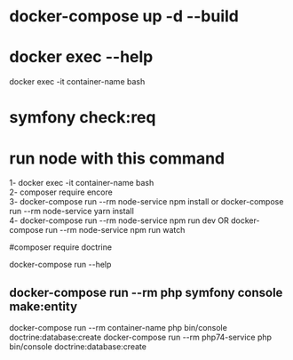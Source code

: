 # docker-compose up  -d --build


# docker exec --help

docker exec -it container-name bash

# symfony check:req

# run node with this command
1- docker exec -it container-name bash <br />
2- composer require encore <br />
3- docker-compose run --rm  node-service npm install or docker-compose run --rm  node-service yarn install<br />
4- docker-compose run --rm  node-service npm run dev OR docker-compose run --rm  node-service npm run watch<br />





<!-- docker-compose run --rm php74-service bash -->
<!-- docker-compose run --rm node-service npm run watch -->


#composer require doctrine


docker-compose run --help
## docker-compose run  --rm php symfony console make:entity
docker-compose run  --rm container-name php bin/console doctrine:database:create
docker-compose run  --rm php74-service php bin/console doctrine:database:create



<!-- Symfony Flex Component -->
<!-- composer require symfony/flex -->

<!-- mysql -uroor -psecret -->









<!-- 1- composer require doctrine
2- symfony console make:entity

3- symfony console make:migration

4- symfony console -->